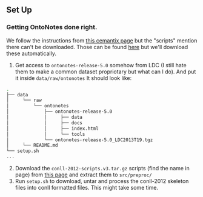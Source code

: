 ## Set Up

### Getting OntoNotes done right.

We follow the instructions from [this cemantix page](https://cemantix.org/data/ontonotes.html) but the "scripts" mention there can't be downloaded. Those can be found [here](https://cemantix.org/conll/2012/data.html) but we'll download these automatically.

1. Get access to `ontonotes-release-5.0` somehow from LDC (I still hate them to make a common dataset propriotary but what can I do). And put it inside `data/raw/ontonotes`
It should look like:
```bash
.
├── data
│     └── raw
│         └── ontonotes
│             ├── ontonotes-release-5.0
│             │     ├── data
│             │     ├── docs
│             │     ├── index.html
│             │     └── tools
│             └── ontonotes-release-5.0_LDC2013T19.tgz
│     └── README.md
└── setup.sh
...
```
2. Download the `conll-2012-scripts.v3.tar.gz` scripts (find the name in page) from [this page](https://cemantix.org/conll/2012/data.html) and extract them to `src/preproc/`
3. Run `setup.sh` to download, untar and process the conll-2012 skeleton files into conll formatted files. This might take some time.
